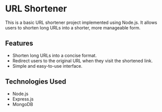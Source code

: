 # URL Shortener

This is a basic URL shortener project implemented using Node.js. It allows users to shorten long URLs into a shorter, more manageable form.

## Features

- Shorten long URLs into a concise format.
- Redirect users to the original URL when they visit the shortened link.
- Simple and easy-to-use interface.

## Technologies Used

- Node.js
- Express.js
- MongoDB

